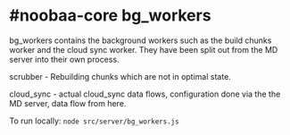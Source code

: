 #noobaa-core bg_workers
===========

bg_workers contains the background workers such as the build chunks worker and the cloud sync worker.
They have been split out from the MD server into their own process.

scrubber - Rebuilding chunks which are not in optimal state.

cloud_sync - actual cloud_sync data flows, configuration done via the the MD server, data flow from here.

To run locally:
```node src/server/bg_workers.js```
